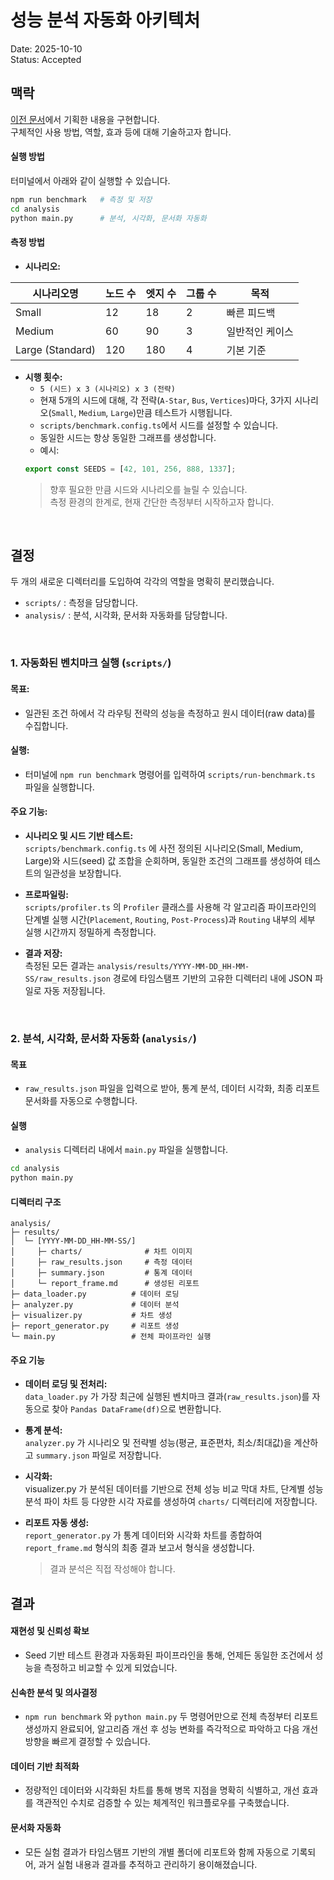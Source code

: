 # 성능 분석 자동화 아키텍처

Date: 2025-10-10  
Status: Accepted

## 맥락

[이전 문서](/docs/adr/04-performance-analysis-plan)에서 기획한 내용을 구현합니다.  
구체적인 사용 방법, 역할, 효과 등에 대해 기술하고자 합니다.

#### 실행 방법

터미널에서 아래와 같이 실행할 수 있습니다.

```bash
npm run benchmark   # 측정 및 저장
cd analysis
python main.py      # 분석, 시각화, 문서화 자동화
```

#### 측정 방법

- **시나리오:**
<div align="center">

| 시나리오명       | 노드 수 | 엣지 수 | 그룹 수 | 목적            |
| ---------------- | ------- | ------- | ------- | --------------- |
| Small            | 12      | 18      | 2       | 빠른 피드백     |
| Medium           | 60      | 90      | 3       | 일반적인 케이스 |
| Large (Standard) | 120     | 180     | 4       | 기본 기준       |

</div>

- **시행 횟수:**
  - `5 (시드) x 3 (시나리오) x 3 (전략)`
  - 현재 5개의 시드에 대해, 각 전략(`A-Star`, `Bus`, `Vertices`)마다, 3가지 시나리오(`Small`, `Medium`, `Large`)만큼 테스트가 시행됩니다.
  - `scripts/benchmark.config.ts`에서 시드를 설정할 수 있습니다.
  - 동일한 시드는 항상 동일한 그래프를 생성합니다.
  - 예시:
  ```js
  export const SEEDS = [42, 101, 256, 888, 1337];
  ```
  > 향후 필요한 만큼 시드와 시나리오를 늘릴 수 있습니다.  
  > 측정 환경의 한계로, 현재 간단한 측정부터 시작하고자 합니다.
<br/>

## 결정

두 개의 새로운 디렉터리를 도입하여 각각의 역할을 명확히 분리했습니다.

- `scripts/` : 측정을 담당합니다.
- `analysis/` : 분석, 시각화, 문서화 자동화를 담당합니다.

<br/>

### 1. 자동화된 벤치마크 실행 (`scripts/`)

#### 목표:

- 일관된 조건 하에서 각 라우팅 전략의 성능을 측정하고 원시 데이터(raw data)를 수집합니다.

#### 실행:

- 터미널에 `npm run benchmark` 명령어를 입력하여 `scripts/run-benchmark.ts` 파일을 실행합니다.

#### 주요 기능:

- **시나리오 및 시드 기반 테스트:**  
  `scripts/benchmark.config.ts` 에 사전 정의된 시나리오(Small, Medium, Large)와 시드(seed) 값 조합을 순회하며, 동일한 조건의 그래프를 생성하여 테스트의 일관성을 보장합니다.

- **프로파일링:**  
  `scripts/profiler.ts` 의 `Profiler` 클래스를 사용해 각 알고리즘 파이프라인의 단계별 실행 시간(`Placement`, `Routing`, `Post-Process`)과 `Routing` 내부의 세부 실행 시간까지 정밀하게 측정합니다.

- **결과 저장:**  
  측정된 모든 결과는 `analysis/results/YYYY-MM-DD_HH-MM-SS/raw_results.json` 경로에 타임스탬프 기반의 고유한 디렉터리 내에 JSON 파일로 자동 저장됩니다.

<br/>

### 2. 분석, 시각화, 문서화 자동화 (`analysis/`)

#### 목표

- `raw_results.json` 파일을 입력으로 받아, 통계 분석, 데이터 시각화, 최종 리포트 문서화를 자동으로 수행합니다.

#### 실행

- `analysis` 디렉터리 내에서 `main.py` 파일을 실행합니다.

```bash
cd analysis
python main.py
```

#### 디렉터리 구조

```plaintext
analysis/
├─ results/
│  └─ [YYYY-MM-DD_HH-MM-SS/]
│     ├─ charts/              # 차트 이미지
│     ├─ raw_results.json     # 측정 데이터
│     ├─ summary.json         # 통계 데이터
│     └─ report_frame.md      # 생성된 리포트
├─ data_loader.py          # 데이터 로딩
├─ analyzer.py             # 데이터 분석
├─ visualizer.py           # 차트 생성
├─ report_generator.py     # 리포트 생성
└─ main.py                 # 전체 파이프라인 실행
```

#### 주요 기능

- **데이터 로딩 및 전처리:**  
  `data_loader.py` 가 가장 최근에 실행된 벤치마크 결과(`raw_results.json`)를 자동으로 찾아 `Pandas DataFrame(df)`으로 변환합니다.

- **통계 분석:**  
  `analyzer.py` 가 시나리오 및 전략별 성능(평균, 표준편차, 최소/최대값)을 계산하고 `summary.json` 파일로 저장합니다.

- **시각화:**  
  visualizer.py 가 분석된 데이터를 기반으로 전체 성능 비교 막대 차트, 단계별 성능 분석 파이 차트 등 다양한 시각 자료를 생성하여 `charts/` 디렉터리에 저장합니다.

- **리포트 자동 생성:**  
  `report_generator.py` 가 통계 데이터와 시각화 차트를 종합하여 `report_frame.md` 형식의 최종 결과 보고서 형식을 생성합니다.
  > 결과 분석은 직접 작성해야 합니다.

## 결과

#### 재현성 및 신뢰성 확보

- Seed 기반 테스트 환경과 자동화된 파이프라인을 통해, 언제든 동일한 조건에서 성능을 측정하고 비교할 수 있게 되었습니다.

#### 신속한 분석 및 의사결정

- `npm run benchmark` 와 `python main.py` 두 명령어만으로 전체 측정부터 리포트 생성까지 완료되어, 알고리즘 개선 후 성능 변화를 즉각적으로 파악하고 다음 개선 방향을 빠르게 결정할 수 있습니다.

#### 데이터 기반 최적화

- 정량적인 데이터와 시각화된 차트를 통해 병목 지점을 명확히 식별하고, 개선 효과를 객관적인 수치로 검증할 수 있는 체계적인 워크플로우를 구축했습니다.

#### 문서화 자동화

- 모든 실험 결과가 타임스탬프 기반의 개별 폴더에 리포트와 함께 자동으로 기록되어, 과거 실험 내용과 결과를 추적하고 관리하기 용이해졌습니다.
